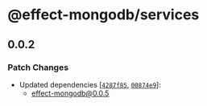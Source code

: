 # @effect-mongodb/services

## 0.0.2

### Patch Changes

- Updated dependencies [[`4287f85`](https://github.com/doubleloop-io/effect-mongodb/commit/4287f85efbd7aa91e96d0a382622b4cc46bbe748), [`00874e9`](https://github.com/doubleloop-io/effect-mongodb/commit/00874e936a7e54925c848749a54df536171587ac)]:
  - effect-mongodb@0.0.5
